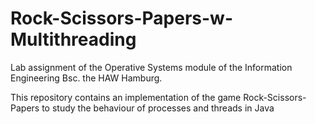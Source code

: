 # Rock-Scissors-Papers-w-Multithreading

Lab assignment of the Operative Systems module of the Information Engineering Bsc. the HAW Hamburg. 

This repository contains an implementation of the game Rock-Scissors-Papers to study the behaviour of processes and threads in Java
